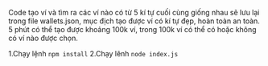 Code tạo ví và tìm ra các ví nào có từ 5 kí tự cuối cùng giống nhau sẽ lưu lại trong file wallets.json, mục địch tạo được ví có kí tự đẹp, hoàn toàn an toàn.
5 phút có thể tạo được khoảng 100k ví, trong 100k ví có thể có hoặc không có ví nào được chọn.

1.Chạy lệnh `npm install`
2.Chạy lênh `node index.js`

